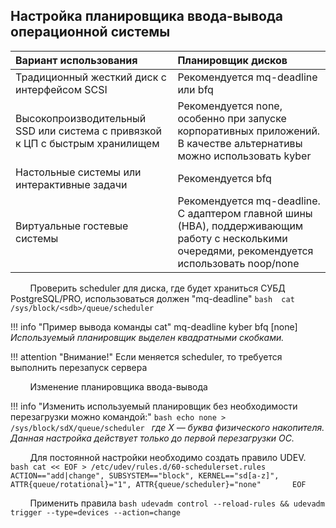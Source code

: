 ## **Настройка планировщика ввода-вывода операционной системы**

|Вариант использования                                                           |Планировщик дисков                                                                                                                            |
|:-------------------------------------------------------------------------------|:---------------------------------------------------------------------------------------------------------------------------------------------|
|Традиционный жесткий диск с интерфейсом SCSI                                    |Рекомендуется mq-deadline или bfq                                                                                                             |
|Высокопроизводительный SSD или система с привязкой к ЦП с быстрым хранилищем    |Рекомендуется none, особенно при запуске корпоративных приложений. В качестве альтернативы можно использовать kyber                           |
|Настольные системы или интерактивные задачи                                     |Рекомендуется bfq                                                                                                                             |
|Виртуальные гостевые системы                                                    |Рекомендуется mq-deadline. С адаптером главной шины (HBA), поддерживающим работу с несколькими очередями, рекомендуется использовать noop/none|


&nbsp;&nbsp;&nbsp;&nbsp;&nbsp;&nbsp;&nbsp;&nbsp;Проверить scheduler для диска, где будет храниться СУБД PostgreSQL/PRO, использоваться должен "mq-deadline"
    ```bash 
    cat /sys/block/<sdb>/queue/scheduler
    ```

!!! info "Пример вывода команды cat"
    mq-deadline kyber bfq [none]     
    _Используемый планировщик выделен квадратными скобками._

!!! attention "Внимание!"
    Если меняется scheduler, то требуется выполнить перезапуск сервера

&nbsp;&nbsp;&nbsp;&nbsp;&nbsp;&nbsp;&nbsp;&nbsp;Изменение планировщика ввода-вывода     

!!! info "Изменить используемый планировщик без необходимости перезагрузки можно командой:"
    ```bash
    echo none > /sys/block/sdX/queue/scheduler
    ```
    _где X — буква физического накопителя._    
    _Данная настройка действует только до первой перезагрузки ОС._

&nbsp;&nbsp;&nbsp;&nbsp;&nbsp;&nbsp;&nbsp;&nbsp;Для постоянной настройки необходимо создать правило UDEV.
    ```bash
    cat << EOF > /etc/udev/rules.d/60-schedulerset.rules      
    ACTION=="add|change", SUBSYSTEM=="block", KERNEL=="sd[a-z]", ATTR{queue/rotational}="1", ATTR{queue/scheduler}="none"      
    EOF    
    ```

&nbsp;&nbsp;&nbsp;&nbsp;&nbsp;&nbsp;&nbsp;&nbsp;Применить правила
    ```bash
    udevadm control --reload-rules && udevadm trigger --type=devices --action=change
    ```

